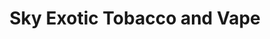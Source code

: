 ---
title: "Sky Exotic Tobacco and Vape"
url: /columbus/sky-exotic-tobacco-and-vape/
shop: e-cigarette
---
